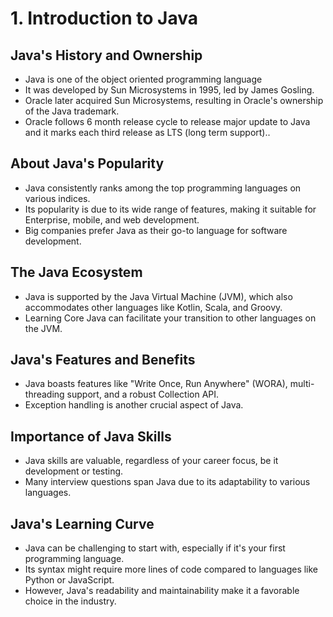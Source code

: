 # 1. Introduction to Java

## Java's History and Ownership

- Java is one of the object oriented programming language
- It was developed by Sun Microsystems in 1995, led by James Gosling.
- Oracle later acquired Sun Microsystems, resulting in Oracle's ownership of the Java trademark.
- Oracle follows 6 month release cycle to release major update to Java and it marks each third release as LTS (long term support)..

## About Java's Popularity

- Java consistently ranks among the top programming languages on various indices.
- Its popularity is due to its wide range of features, making it suitable for Enterprise, mobile, and web development.
- Big companies prefer Java as their go-to language for software development.

## The Java Ecosystem

- Java is supported by the Java Virtual Machine (JVM), which also accommodates other languages like Kotlin, Scala, and Groovy.
- Learning Core Java can facilitate your transition to other languages on the JVM.


## Java's Features and Benefits

- Java boasts features like "Write Once, Run Anywhere" (WORA), multi-threading support, and a robust Collection API.
- Exception handling is another crucial aspect of Java.


## Importance of Java Skills

- Java skills are valuable, regardless of your career focus, be it development or testing.
- Many interview questions span Java due to its adaptability to various languages.

## Java's Learning Curve

- Java can be challenging to start with, especially if it's your first programming language.
- Its syntax might require more lines of code compared to languages like Python or JavaScript.
- However, Java's readability and maintainability make it a favorable choice in the industry.

